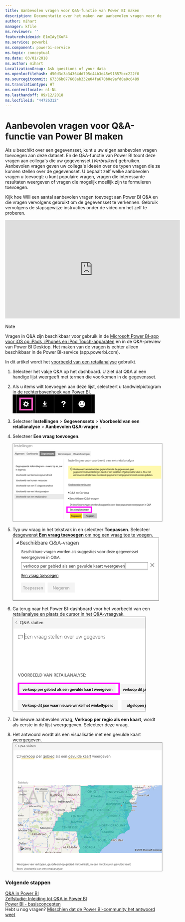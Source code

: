 ```yaml
---
title: Aanbevolen vragen voor Q&A-functie van Power BI maken
description: Documentatie over het maken van aanbevolen vragen voor de Q&A-functie van Power BI
author: mihart
manager: kfile
ms.reviewer: ''
featuredvideoid: E1mIAyEXuF4
ms.service: powerbi
ms.component: powerbi-service
ms.topic: conceptual
ms.date: 03/01/2018
ms.author: mihart
LocalizationGroup: Ask questions of your data
ms.openlocfilehash: d50d3c3a34364dd795c44b3e45e91857bcc222f0
ms.sourcegitcommit: 67336b077668ab332e04fa670b0e9afd0a0c6489
ms.translationtype: HT
ms.contentlocale: nl-NL
ms.lasthandoff: 09/12/2018
ms.locfileid: "44726312"
---
```

# <a name="create-featured-questions-for-power-bi-qa"></a>Aanbevolen vragen voor Q&A-functie van Power BI maken
Als u beschikt over een gegevensset, kunt u uw eigen aanbevolen vragen toevoegen aan deze dataset.  En de Q&A-functie van Power BI toont deze vragen aan collega's die uw gegevensset (*Verbruiken*) gebruiken.  Aanbevolen vragen geven uw collega's ideeën over de typen vragen die ze kunnen stellen over de gegevensset. U bepaalt zelf welke aanbevolen vragen u toevoegt: u kunt populaire vragen, vragen die interessante resultaten weergeven of vragen die mogelijk moeilijk zijn te formuleren toevoegen.

Kijk hoe Will een aantal aanbevolen vragen toevoegt aan Power BI Q&A en die vragen vervolgens gebruikt om de gegevensset te verkennen. Gebruik vervolgens de stapsgewijze instructies onder de video om het zelf te proberen.

<iframe width="560" height="315" src="https://www.youtube.com/embed/E1mIAyEXuF4" frameborder="0" allowfullscreen></iframe>

> [!NOTE]
> Vragen in Q&A zijn beschikbaar voor gebruik in de [Microsoft Power BI-app voor iOS op iPads, iPhones en iPod Touch-apparaten](consumer/mobile/mobile-apps-ios-qna.md) en in de Q&A-preview van Power BI Desktop. Het maken van de vragen is echter alleen beschikbaar in de Power BI-service (app.powerbi.com).
> 

In dit artikel wordt het [voorbeeld van een retailanalyse](sample-datasets.md) gebruikt.

1. Selecteer het vakje Q&A op het dashboard.   U ziet dat Q&A al een handige lijst weergeeft met termen die voorkomen in de gegevensset.
2. Als u items wilt toevoegen aan deze lijst, selecteert u tandwielpictogram in de rechterbovenhoek van Power BI.  
   ![Tandwielpictogram](media/service-q-and-a-create-featured-questions/pbi_gearicon2.jpg)
3. Selecteer **Instellingen** &gt; **Gegevenssets** &gt; **Voorbeeld van een retailanalyse** &gt; **Aanbevolen Q&A-vragen** .  
4. Selecteer **Een vraag toevoegen**.
   
   ![Menu Instellingen](media/service-q-and-a-create-featured-questions/power-bi-settings.png)
5. Typ uw vraag in het tekstvak in en selecteer **Toepassen**.   Selecteer desgewenst **Een vraag toevoegen** om nog een vraag toe te voegen.  
   ![Deelvenster Beschikbare Q&A-vragen](media/service-q-and-a-create-featured-questions/power-bi-type-featured-question.png)
6. Ga terug naar het Power BI-dashboard voor het voorbeeld van een retailanalyse en plaats de cursor in het Q&A-vraagvak.   
   ![Q&A-vragenvak](media/service-q-and-a-create-featured-questions/power-bi-featured-q.png)
7. De nieuwe aanbevolen vraag, **Verkoop per regio als een kaart**, wordt als eerste in de lijst weergegeven. Selecteer deze vraag.  
8. Het antwoord wordt als een visualisatie met een gevulde kaart weergegeven.  
   ![Kaartvisualisatie](media/service-q-and-a-create-featured-questions/power-bi-filled-map.png)

### <a name="next-steps"></a>Volgende stappen
[Q&A in Power BI](power-bi-q-and-a.md)  
[Zelfstudie: Inleiding tot Q&A in Power BI](power-bi-visualization-introduction-to-q-and-a.md)  
[Power BI - basisconcepten](service-basic-concepts.md)  
Hebt u nog vragen? [Misschien dat de Power BI-community het antwoord weet](http://community.powerbi.com/)

